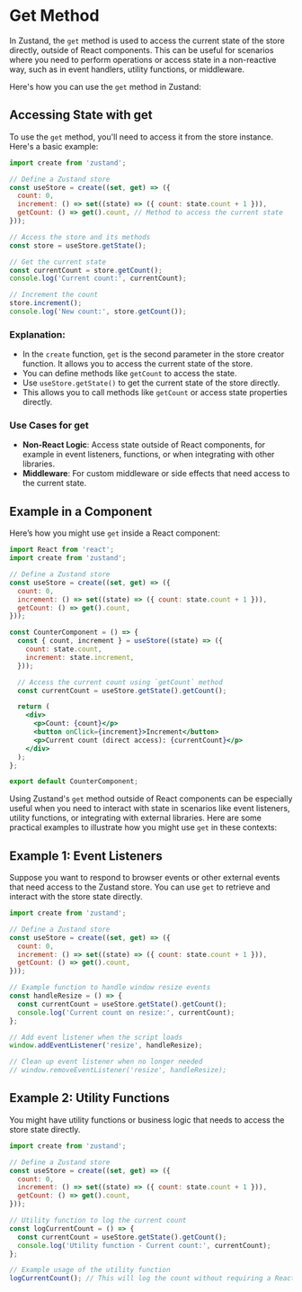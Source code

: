 # Get Method

In Zustand, the `get` method is used to access the current state of the store directly, outside of React components. This can be useful for scenarios where you need to perform operations or access state in a non-reactive way, such as in event handlers, utility functions, or middleware.

Here's how you can use the `get` method in Zustand:

## Accessing State with get

To use the `get` method, you'll need to access it from the store instance. Here's a basic example:

```jsx
import create from 'zustand';

// Define a Zustand store
const useStore = create((set, get) => ({
  count: 0,
  increment: () => set((state) => ({ count: state.count + 1 })),
  getCount: () => get().count, // Method to access the current state
}));

// Access the store and its methods
const store = useStore.getState();

// Get the current state
const currentCount = store.getCount();
console.log('Current count:', currentCount);

// Increment the count
store.increment();
console.log('New count:', store.getCount());

```

### Explanation:

- In the `create` function, `get` is the second parameter in the store creator function. It allows you to access the current state of the store.
- You can define methods like `getCount` to access the state.
- Use `useStore.getState()` to get the current state of the store directly.
- This allows you to call methods like `getCount` or access state properties directly.

### Use Cases for get

- **Non-React Logic**: Access state outside of React components, for example in event listeners, functions, or when integrating with other libraries.
- **Middleware**: For custom middleware or side effects that need access to the current state.

## Example in a Component

Here’s how you might use `get` inside a React component:

```jsx
import React from 'react';
import create from 'zustand';

// Define a Zustand store
const useStore = create((set, get) => ({
  count: 0,
  increment: () => set((state) => ({ count: state.count + 1 })),
  getCount: () => get().count,
}));

const CounterComponent = () => {
  const { count, increment } = useStore((state) => ({
    count: state.count,
    increment: state.increment,
  }));

  // Access the current count using `getCount` method
  const currentCount = useStore.getState().getCount();

  return (
    <div>
      <p>Count: {count}</p>
      <button onClick={increment}>Increment</button>
      <p>Current count (direct access): {currentCount}</p>
    </div>
  );
};

export default CounterComponent;

```

Using Zustand's `get` method outside of React components can be especially useful when you need to interact with state in scenarios like event listeners, utility functions, or integrating with external libraries. Here are some practical examples to illustrate how you might use `get` in these contexts:

## Example 1: Event Listeners

Suppose you want to respond to browser events or other external events that need access to the Zustand store. You can use `get` to retrieve and interact with the store state directly.

```jsx
import create from 'zustand';

// Define a Zustand store
const useStore = create((set, get) => ({
  count: 0,
  increment: () => set((state) => ({ count: state.count + 1 })),
  getCount: () => get().count,
}));

// Example function to handle window resize events
const handleResize = () => {
  const currentCount = useStore.getState().getCount();
  console.log('Current count on resize:', currentCount);
};

// Add event listener when the script loads
window.addEventListener('resize', handleResize);

// Clean up event listener when no longer needed
// window.removeEventListener('resize', handleResize);

```

## Example 2: Utility Functions

You might have utility functions or business logic that needs to access the store state directly.

```jsx
import create from 'zustand';

// Define a Zustand store
const useStore = create((set, get) => ({
  count: 0,
  increment: () => set((state) => ({ count: state.count + 1 })),
  getCount: () => get().count,
}));

// Utility function to log the current count
const logCurrentCount = () => {
  const currentCount = useStore.getState().getCount();
  console.log('Utility function - Current count:', currentCount);
};

// Example usage of the utility function
logCurrentCount(); // This will log the count without requiring a React component
```